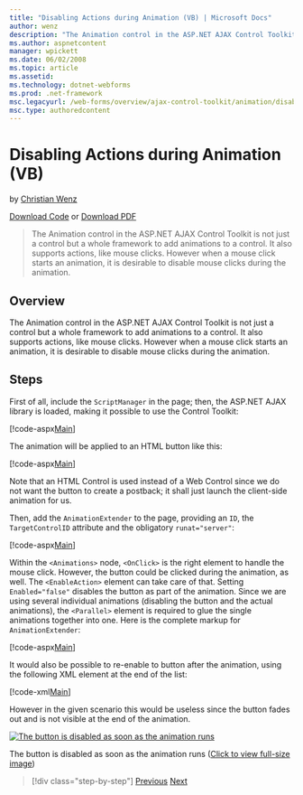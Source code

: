 ```yaml
---
title: "Disabling Actions during Animation (VB) | Microsoft Docs"
author: wenz
description: "The Animation control in the ASP.NET AJAX Control Toolkit is not just a control but a whole framework to add animations to a control. It also supports action..."
ms.author: aspnetcontent
manager: wpickett
ms.date: 06/02/2008
ms.topic: article
ms.assetid: 
ms.technology: dotnet-webforms
ms.prod: .net-framework
msc.legacyurl: /web-forms/overview/ajax-control-toolkit/animation/disabling-actions-during-animation-vb
msc.type: authoredcontent
---
```

Disabling Actions during Animation (VB)
====================
by [Christian Wenz](https://github.com/wenz)

[Download Code](http://download.microsoft.com/download/f/9/a/f9a26acd-8df4-4484-8a18-199e4598f411/Animation7.vb.zip) or [Download PDF](http://download.microsoft.com/download/6/7/1/6718d452-ff89-4d3f-a90e-c74ec2d636a3/animation7VB.pdf)

> The Animation control in the ASP.NET AJAX Control Toolkit is not just a control but a whole framework to add animations to a control. It also supports actions, like mouse clicks. However when a mouse click starts an animation, it is desirable to disable mouse clicks during the animation.


## Overview

The Animation control in the ASP.NET AJAX Control Toolkit is not just a control but a whole framework to add animations to a control. It also supports actions, like mouse clicks. However when a mouse click starts an animation, it is desirable to disable mouse clicks during the animation.

## Steps

First of all, include the `ScriptManager` in the page; then, the ASP.NET AJAX library is loaded, making it possible to use the Control Toolkit:

[!code-aspx[Main](disabling-actions-during-animation-vb/samples/sample1.aspx)]

The animation will be applied to an HTML button like this:

[!code-aspx[Main](disabling-actions-during-animation-vb/samples/sample2.aspx)]

Note that an HTML Control is used instead of a Web Control since we do not want the button to create a postback; it shall just launch the client-side animation for us.

Then, add the `AnimationExtender` to the page, providing an `ID`, the `TargetControlID` attribute and the obligatory `runat="server"`:

[!code-aspx[Main](disabling-actions-during-animation-vb/samples/sample3.aspx)]

Within the `<Animations>` node, `<OnClick>` is the right element to handle the mouse click. However, the button could be clicked during the animation, as well. The `<EnableAction>` element can take care of that. Setting `Enabled="false"` disables the button as part of the animation. Since we are using several individual animations (disabling the button and the actual animations), the `<Parallel>` element is required to glue the single animations together into one. Here is the complete markup for `AnimationExtender`:

[!code-aspx[Main](disabling-actions-during-animation-vb/samples/sample4.aspx)]

It would also be possible to re-enable to button after the animation, using the following XML element at the end of the list:

[!code-xml[Main](disabling-actions-during-animation-vb/samples/sample5.xml)]

However in the given scenario this would be useless since the button fades out and is not visible at the end of the animation.


[![The button is disabled as soon as the animation runs](disabling-actions-during-animation-vb/_static/image2.png)](disabling-actions-during-animation-vb/_static/image1.png)

The button is disabled as soon as the animation runs ([Click to view full-size image](disabling-actions-during-animation-vb/_static/image3.png))

>[!div class="step-by-step"]
[Previous](animating-in-response-to-user-interaction-vb.md)
[Next](triggering-an-animation-in-another-control-vb.md)